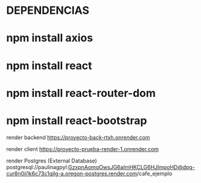 # DEPENDENCIAS
# npm install axios
# npm install react
# npm install react-router-dom
# npm install react-bootstrap

render backend
https://proyecto-back-rtxh.onrender.com

render client
https://proyecto-prueba-render-1.onrender.com

render Postgres (External Database)
postgresql://paulinagpyl:GzxpnAomqOwsJG6aImHKCLG6HJlmpoHD@dpg-cur8n0ij1k6c73c1qjlg-a.oregon-postgres.render.com/cafe_ejemplo
